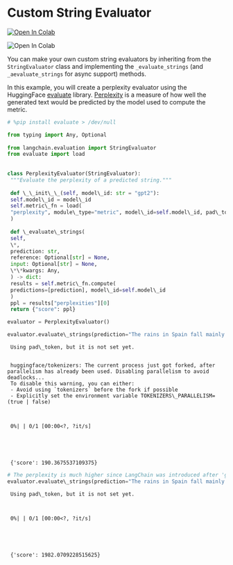 # Custom String Evaluator

[![Open In Colab](https://colab.research.google.com/assets/colab-badge.svg)](https://colab.research.google.com/github/langchain-ai/langchain/blob/master/docs/docs/guides/evaluation/string/custom.ipynb)

![Open In Colab](https://colab.research.google.com/assets/colab-badge.svg)

You can make your own custom string evaluators by inheriting from the `StringEvaluator` class and implementing the `_evaluate_strings` (and `_aevaluate_strings` for async support) methods.

In this example, you will create a perplexity evaluator using the HuggingFace [evaluate](https://huggingface.co/docs/evaluate/index) library.
[Perplexity](https://en.wikipedia.org/wiki/Perplexity) is a measure of how well the generated text would be predicted by the model used to compute the metric.

```python
# %pip install evaluate > /dev/null  

```

```python
from typing import Any, Optional  
  
from langchain.evaluation import StringEvaluator  
from evaluate import load  
  
  
class PerplexityEvaluator(StringEvaluator):  
 """Evaluate the perplexity of a predicted string."""  
  
 def \_\_init\_\_(self, model\_id: str = "gpt2"):  
 self.model\_id = model\_id  
 self.metric\_fn = load(  
 "perplexity", module\_type="metric", model\_id=self.model\_id, pad\_token=0  
 )  
  
 def \_evaluate\_strings(  
 self,  
 \*,  
 prediction: str,  
 reference: Optional[str] = None,  
 input: Optional[str] = None,  
 \*\*kwargs: Any,  
 ) -> dict:  
 results = self.metric\_fn.compute(  
 predictions=[prediction], model\_id=self.model\_id  
 )  
 ppl = results["perplexities"][0]  
 return {"score": ppl}  

```

```python
evaluator = PerplexityEvaluator()  

```

```python
evaluator.evaluate\_strings(prediction="The rains in Spain fall mainly on the plain.")  

```

```text
 Using pad\_token, but it is not set yet.  
  
  
 huggingface/tokenizers: The current process just got forked, after parallelism has already been used. Disabling parallelism to avoid deadlocks...  
 To disable this warning, you can either:  
 - Avoid using `tokenizers` before the fork if possible  
 - Explicitly set the environment variable TOKENIZERS\_PARALLELISM=(true | false)  
  
  
  
 0%| | 0/1 [00:00<?, ?it/s]  
  
  
  
  
  
 {'score': 190.3675537109375}  

```

```python
# The perplexity is much higher since LangChain was introduced after 'gpt-2' was released and because it is never used in the following context.  
evaluator.evaluate\_strings(prediction="The rains in Spain fall mainly on LangChain.")  

```

```text
 Using pad\_token, but it is not set yet.  
  
  
  
 0%| | 0/1 [00:00<?, ?it/s]  
  
  
  
  
  
 {'score': 1982.0709228515625}  

```
